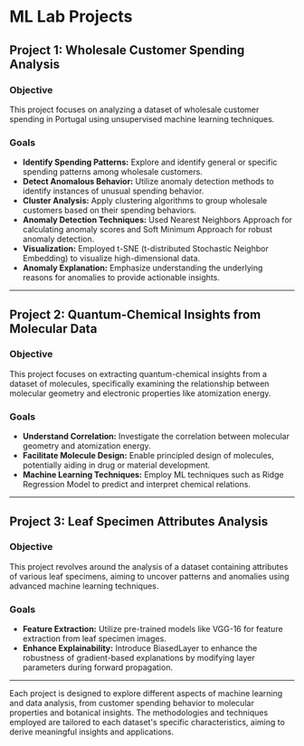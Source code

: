 # ML Lab Projects

## Project 1: Wholesale Customer Spending Analysis

### Objective
This project focuses on analyzing a dataset of wholesale customer spending in Portugal using unsupervised machine learning techniques.

### Goals
- **Identify Spending Patterns:** Explore and identify general or specific spending patterns among wholesale customers.
- **Detect Anomalous Behavior:** Utilize anomaly detection methods to identify instances of unusual spending behavior.
- **Cluster Analysis:** Apply clustering algorithms to group wholesale customers based on their spending behaviors.
- **Anomaly Detection Techniques:** Used Nearest Neighbors Approach for calculating anomaly scores and Soft Minimum Approach for robust anomaly detection.
- **Visualization:** Employed t-SNE (t-distributed Stochastic Neighbor Embedding) to visualize high-dimensional data.
- **Anomaly Explanation:** Emphasize understanding the underlying reasons for anomalies to provide actionable insights.

---

## Project 2: Quantum-Chemical Insights from Molecular Data

### Objective
This project focuses on extracting quantum-chemical insights from a dataset of molecules, specifically examining the relationship between molecular geometry and electronic properties like atomization energy.

### Goals
- **Understand Correlation:** Investigate the correlation between molecular geometry and atomization energy.
- **Facilitate Molecule Design:** Enable principled design of molecules, potentially aiding in drug or material development.
- **Machine Learning Techniques:** Employ ML techniques such as Ridge Regression Model to predict and interpret chemical relations.
  
---

## Project 3: Leaf Specimen Attributes Analysis

### Objective
This project revolves around the analysis of a dataset containing attributes of various leaf specimens, aiming to uncover patterns and anomalies using advanced machine learning techniques.

### Goals
- **Feature Extraction:** Utilize pre-trained models like VGG-16 for feature extraction from leaf specimen images.
- **Enhance Explainability:** Introduce BiasedLayer to enhance the robustness of gradient-based explanations by modifying layer parameters during forward propagation.

---

Each project is designed to explore different aspects of machine learning and data analysis, from customer spending behavior to molecular properties and botanical insights. The methodologies and techniques employed are tailored to each dataset's specific characteristics, aiming to derive meaningful insights and applications.
